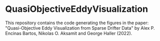 # QuasiObjectiveEddyVisualization
This repository contains the code generating the figures in the paper: "Quasi-Objective Eddy Visualization from Sparse Drifter Data" by Alex P. Encinas Bartos, Nikolas O. Aksamit and George Haller (2022).
